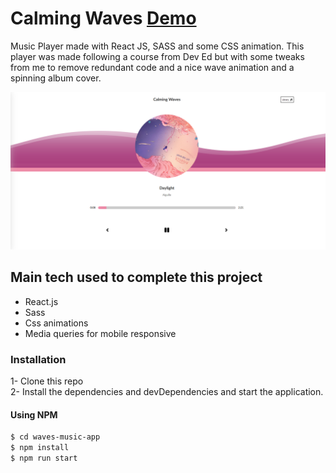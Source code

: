 # Calming Waves [Demo](https://joaquimgi.github.io/waves-music-app/)

Music Player made with React JS, SASS and some CSS animation. This player was made following a course from Dev Ed but with some tweaks from me to remove redundant code and a nice wave animation and a spinning album cover.

<a href="https://joaquimgi.github.io/waves-music-app/">
<img src="./public/demo.png" alt="My cool demo app"/>
</a>

## Main tech used to complete this project

- React.js
- Sass
- Css animations
- Media queries for mobile responsive

### Installation

1- Clone this repo  
2- Install the dependencies and devDependencies and start the application.

#### Using NPM

```sh
$ cd waves-music-app
$ npm install
$ npm run start
```
